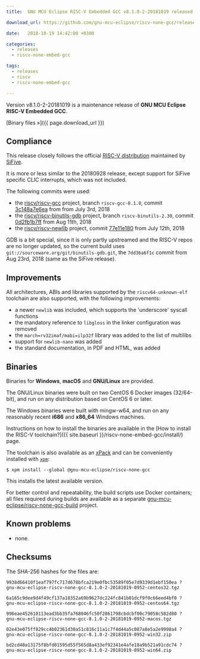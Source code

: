 ```yaml
---
title:  GNU MCU Eclipse RISC-V Embedded GCC v8.1.0-2-20181019 released

download_url: https://github.com/gnu-mcu-eclipse/riscv-none-gcc/releases/tag/v8.1.0-2-20181019/

date:   2018-10-19 14:42:00 +0300

categories:
  - releases
  - riscv-none-embed-gcc

tags:
  - releases
  - riscv
  - riscv-none-embed-gcc

---
```


Version v8.1.0-2-20181019 is a maintenance release of **GNU MCU Eclipse
RISC-V Embedded GCC**.

[Binary files »]({{ page.download_url }})

## Compliance

This release closely follows the official
[RISC-V distribution](https://github.com/riscv/riscv-gcc) maintained by
[SiFive](https://www.sifive.com).

It is more or less similar to the 20180928 release, except support for
SiFive specific CLIC interrupts, which was not included.

The following commits were used:

- the [riscv/riscv-gcc](https://github.com/riscv/riscv-gcc) project,
branch `riscv-gcc-8.1.0`, commit
[3c148a7e6ea](https://github.com/gnu-mcu-eclipse/riscv-none-gcc/commit/3c148a7e6ea1379e3a8e8b5350ec03a72e5d4137)
from from July 3rd, 2018
- the [riscv/riscv-binutils-gdb](https://github.com/riscv/riscv-binutils-gdb)
project, branch `riscv-binutils-2.30`, commit
[0d2fb1b7ff](https://github.com/gnu-mcu-eclipse/riscv-binutils-gdb/commit/0d2fb1b7ff9b94e40352306f1f8857b863c6f787)
from Aug 11th, 2018
- the [riscv/riscv-newlib](https://github.com/riscv/riscv-newlib) project,
commit [77e11e180](https://github.com/gnu-mcu-eclipse/riscv-newlib/commit/77e11e1800f57cac7f5468b2bd064100a44755d4)
from July 12th, 2018

GDB is a bit special, since it is only partly upstreamed and the RISC-V repos
are no longer updated, so the current build uses
`git://sourceware.org/git/binutils-gdb.git`, the `7dd36a6f1c` commit from
Aug 23rd, 2018 (same as the SiFive release).

## Improvements

All architectures, ABIs and libraries supported by the `riscv64-unknown-elf`
toolchain are also supported, with the following improvements:

* a newer `newlib` was included, which supports the 'underscore' syscall functions
* the mandatory reference to `libgloss` in the linker configuration was removed
* the `march=rv32imaf/mabi=ilp32f` library was added to the list of multilibs
* support for `newlib-nano` was added
* the standard documentation, in PDF and HTML, was added

## Binaries

Binaries for **Windows**, **macOS** and **GNU/Linux** are provided.

The GNU/Linux binaries were built on two CentOS 6 Docker images (32/64-bit),
and run on any distribution based on CentOS 6 or later.

The Windows binaries were built with mingw-w64, and run on any reasonably
recent **i686** and **x86_64** Windows machines.

Instructions on how to install the binaries are available in the
[How to install the RISC-V toolchain?]({{ site.baseurl }}/riscv-none-embed-gcc/install/)
page.

The toolchain is also available as an
[xPack](https://www.npmjs.com/package/@gnu-mcu-eclipse/riscv-none-gcc)
and can be conveniently installed with
[`xpm`](https://www.npmjs.com/package/xpm):

```console
$ xpm install --global @gnu-mcu-eclipse/riscv-none-gcc
```

This installs the latest available version.

For better control and repeatability, the build scripts use Docker
containers; all files required during builds are available as a separate
[gnu-mcu-eclipse/riscv-none-gcc-build](https://github.com/gnu-mcu-eclipse/riscv-none-gcc-build)
project.

## Known problems

* none.

## Checksums

The SHA-256 hashes for the files are:

```console
9938d66410f1eaf797fc717d678bfca219e0fbc53589f05e7d9339d1ebf150ea ?
gnu-mcu-eclipse-riscv-none-gcc-8.1.0-2-20181019-0952-centos32.tgz

6a165c9dee9d4f49cf137a18352a69b9627dc224fc841b01dcf9f0c66eed4bf0 ?
gnu-mcu-eclipse-riscv-none-gcc-8.1.0-2-20181019-0952-centos64.tgz

996eae452610113ead3bb35fa768046fc50f2861798cbdcbf00c79058c582d80 ?
gnu-mcu-eclipse-riscv-none-gcc-8.1.0-2-20181019-0952-macos.tgz

02e43e075ff829cc4b02361d30a51c816c11a1c7f4d44a5c087a8e5a2e9998a4 ?
gnu-mcu-eclipse-riscv-none-gcc-8.1.0-2-20181019-0952-win32.zip

bd2cd40a13175f8bfd01595d55f565d8a433ef92341e4afe18a9b521a91cdc74 ?
gnu-mcu-eclipse-riscv-none-gcc-8.1.0-2-20181019-0952-win64.zip
```
